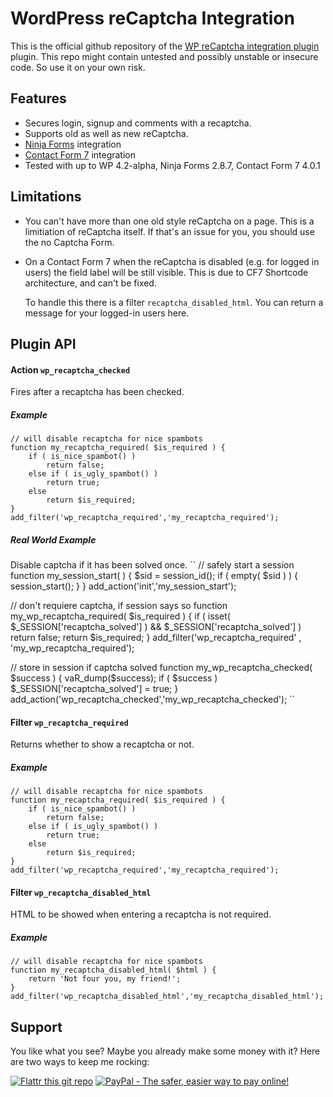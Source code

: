 WordPress reCaptcha Integration
===============================

This is the official github repository of the [WP reCaptcha integration plugin](https://wordpress.org/plugins/wp-recaptcha-integration/) 
plugin. This repo might contain untested and possibly unstable or insecure code. So use it on your own risk. 

Features
--------
- Secures login, signup and comments with a recaptcha.
- Supports old as well as new reCaptcha.
- [Ninja Forms](http://ninjaforms.com/) integration
- [Contact Form 7](https://wordpress.org/plugins/contact-form-7/) integration
- Tested with up to WP 4.2-alpha, Ninja Forms 2.8.7, Contact Form 7 4.0.1

Limitations
-----------
- You can't have more than one old style reCaptcha on a page. This is a limitiation of 
  reCaptcha itself. If that's an issue for you, you should use the no Captcha Form.

- On a Contact Form 7 when the reCaptcha is disabled (e.g. for logged in users) the field
  label will be still visible. This is due to CF7 Shortcode architecture, and can't be fixed.

  To handle this there is a filter `recaptcha_disabled_html`. You can return a message for your logged-in 
  users here.

Plugin API
----------

#### Action `wp_recaptcha_checked`

Fires after a recaptcha has been checked.

##### Example

```
// will disable recaptcha for nice spambots
function my_recaptcha_required( $is_required ) {
	if ( is_nice_spambot() )
		return false;
	else if ( is_ugly_spambot() )
		return true;
	else
		return $is_required;
}
add_filter('wp_recaptcha_required','my_recaptcha_required');
```

##### Real World Example

Disable captcha if it has been solved once.
``
// safely start a session
function my_session_start( ) {
	$sid = session_id();
	if ( empty( $sid ) ) {
		session_start();
	}
}
add_action('init','my_session_start');

// don't requiere captcha, if session says so
function my_wp_recaptcha_required( $is_required ) {
	if ( isset( $_SESSION['recaptcha_solved'] ) && $_SESSION['recaptcha_solved'] )
		return false;
	return $is_required;
}
add_filter('wp_recaptcha_required' , 'my_wp_recaptcha_required');

// store in session if captcha solved
function my_wp_recaptcha_checked( $success ) {
	vaR_dump($success);
	if ( $success )
		$_SESSION['recaptcha_solved'] = true;
}
add_action('wp_recaptcha_checked','my_wp_recaptcha_checked');
``


#### Filter `wp_recaptcha_required`

Returns whether to show a recaptcha or not.

##### Example
```
// will disable recaptcha for nice spambots
function my_recaptcha_required( $is_required ) {
	if ( is_nice_spambot() )
		return false;
	else if ( is_ugly_spambot() )
		return true;
	else
		return $is_required;
}
add_filter('wp_recaptcha_required','my_recaptcha_required');
```


#### Filter `wp_recaptcha_disabled_html`

HTML to be showed when entering a recaptcha is not required.

##### Example
```
// will disable recaptcha for nice spambots
function my_recaptcha_disabled_html( $html ) {
	return 'Not four you, my friend!';
}
add_filter('wp_recaptcha_disabled_html','my_recaptcha_disabled_html');
```

Support
-------
You like what you see? Maybe you already make some money with it? 
Here are two ways to keep me rocking:

[![Flattr this git repo](http://api.flattr.com/button/flattr-badge-large.png)](https://flattr.com/submit/auto?user_id=joern.lund&url=https://github.com/mcguffin/wp-recaptcha-integration&title=WP%20Recaptcha%20Integration&language=php&tags=github&category=software)
<a href="https://www.paypal.com/cgi-bin/webscr?cmd=_s-xclick&hosted_button_id=F8NKC6TCASUXE"><img src="https://www.paypalobjects.com/en_US/i/btn/btn_donate_SM.gif" border="0" name="submit" alt="PayPal - The safer, easier way to pay online!" /></a>

